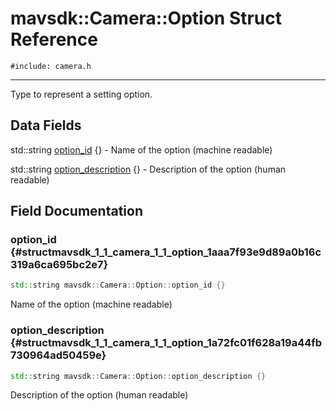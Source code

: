 # mavsdk::Camera::Option Struct Reference
`#include: camera.h`

----


Type to represent a setting option. 


## Data Fields


std::string [option_id](#structmavsdk_1_1_camera_1_1_option_1aaa7f93e9d89a0b16c319a6ca695bc2e7) {} - Name of the option (machine readable)

std::string [option_description](#structmavsdk_1_1_camera_1_1_option_1a72fc01f628a19a44fb730964ad50459e) {} - Description of the option (human readable)


## Field Documentation


### option_id {#structmavsdk_1_1_camera_1_1_option_1aaa7f93e9d89a0b16c319a6ca695bc2e7}

```cpp
std::string mavsdk::Camera::Option::option_id {}
```


Name of the option (machine readable)


### option_description {#structmavsdk_1_1_camera_1_1_option_1a72fc01f628a19a44fb730964ad50459e}

```cpp
std::string mavsdk::Camera::Option::option_description {}
```


Description of the option (human readable)

